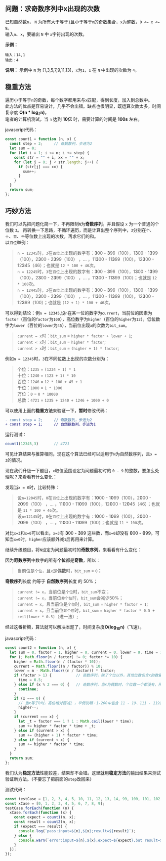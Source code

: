 ## 问题：求奇数序列中x出现的次数
已知自然数`n`， `N` 为所有大于等于`1`且小于等于`n`的奇数集合，`x`为整数，`0 <= x <= 9`。      
输入`n`、`x`，要输出 `N` 中 `x`字符出现的次数。  

**示例：**
```
输入：14,1
输出：4
```
**说明：** 示例中 `N` 为 [1,3,5,7,9,11,13]，`x`为`1`，`1` 在 `N` 中出现的次数为 `4`。

## 稳重方法
遍历小于等于`n`的奇数，每个数字都用来与`x`匹配，得到长度，加入到总数中。    
此方法的优点是容易设计，几乎不会出错。缺点也很明显，既运算次数太多，时间复杂度 **O(n * log<sub>2</sub>n)**。    
笔者的计算机测试，当 `n` 达到 **10亿** 时，需要计算的时间是 **100s** 左右。   

javascript代码：
```javascript
const count1 = function (n, x) {
  const step = 2;     // 奇数数列，步进为2
  let sum = 0;
  for (let i = 1; i <= n; i += step) {
    const str = "" + i, xx = "" + x;
    for (let j = 0; j < str.length; j++) {
      if (str[j] === xx) {
        sum++;
      }
    }
  }
  return sum;
};
```
## 巧妙方法
我们可以先把问题化简一下，不再限制`N`为**奇数序列**。并且假设 `x` 为一个普通的个位数 `3`。
再转换一下思路，不循环遍历，而是计算出整个序列中，`3`分别在`个`、`十`、`百`、`千`等位数上出现的次数，再求它们的和。     
以`百位`举例：    
> `n = 12345`时，`3`在`百位`上出现的数字有：**3**00 - **3**99（100），1**3**00 - 1**3**99（100），2**3**00 - 2**3**99（100） ，... ，11**3**00 - 11**3**99（100），12**3**00 - 12**3**45（46）；也就是 `12 * 100 + 46`次。   
> `n = 12245`时，`3`在`百位`上出现的数字有：**3**00 - **3**99（100），1**3**00 - 1**3**99（100），2**3**00 - 2**3**99（100） ，... ，11**3**00 - 11**3**99（100）；也就是 `12 * 100`次。   
> `n = 12445`时，`3`在`百位`上出现的数字有：**3**00 - **3**99（100），1**3**00 - 1**3**99（100），2**3**00 - 2**3**99（100） ，... ，11**3**00 - 11**3**99（100），12**3**00 - 12**3**99（100）；也就是 `(12 + 1) * 100 + 46`次。    

可以得到结论：例`n = 12345`,设`n`在某一位的数字为`current`，当前位的因素为`factor`（百位的`factor`为`100`），高位数字为`higher`（百位的`higher`为`12`），低位数字为`lower`（百位的`lower`为`45`），当前位出现`x`的次数为`bit_sum`。 

> `current = x`时：`bit_sum` = `higher * factor + lower + 1`;      
> `current < x`时：`bit_sum` = `higher * factor`;      
> `current > x`时：`bit_sum` = `(higher + 1) * factor`;      

例如`n = 12345`时，`3`在不同位数上出现的次数分别为：     
> 个位：`1235` = `(1234 + 1) * 1`   
> 十位：`1240` = `(123 + 1) * 10`     
> 百位：`1246` = `12 * 100 + 45 + 1`    
> 千位：`1000` = `1 * 1000`   
> 万位：`0` = `0 * 10000`     
> 总数：`4721` = `1235 + 1240 + 1246 + 1000 + 0`    

可以使用上面的**稳重方法**来验证一下，**暂时**修改代码：
```diff
- const step = 2;     // 奇数数列，步进为2
+ const step = 1;     // 自然数数列，步进为1
```
运行测试：
```javascript
count1(12345,3)       // 4721
```
可见计算结果与推算相同，现在这个算法已经可以适用于`N`为自然数序列，且`x = 3`的情况。    

现在我们升级一下题目，`x`取值范围设定为问题最初时的 `0 - 9` 的整数，要怎么处理呢？来看看有什么变化：   

发现当`x = 0`时，比较特殊：   
> 设`n=12045`时，`0`在`百位`上出现的数字有：1**0**00 - 1**0**99（100），2**0**00 - 2**0**99（100） ，... ，11**0**00 - 11**0**99（100），12**0**00 - 12**0**45（46）；也就是 `11 * 100 + 46`次。   
> 设`n=12145`时，`0`在`百位`上出现的数字有：1**0**00 - 1**0**99（100），2**0**00 - 2**0**99（100） ，... ，11**0**00 - 11**0**99（100）；也就是 `11 * 100`次。    

对比`x=3`和`x=0`可以看出，`x=3`有 **3**00 - **3**99 这些数，而`x=0`却没有 **0**00 - **0**99。可知当`x=0`时，`higher`应该额外减`1`后再用来计算。

继续升级题目，将`N`设定为问题最初时的**奇数序列**，来看看有什么变化：

因为**奇数序列**中数字的所有**个位**都是**奇数**，所以：  
> 当前位是`个位`，且`x`是**偶数**时，`bit_sum` = `0`；    

**奇数序列**长度 约等于 **自然数序列**长度 的 50%；   
> `current != x`，当前位是`个位`时，`bit_sum`不变；   
> `current != x`，当前位`非个位`时，`bit_sum`会减少50%；    
> `current = x`，且当前位是`个位`时，`bit_sum` = `higher * factor + 1`;     
> `current = x`，且当前位`非个位`时，`bit_sum` = `higher * factor * 0.5 + ceil(lower * 0.5)`（进一法）;     

经过这番折腾，算法就可以解决本题了，时间复杂度**O(log<sub>10</sub>n)**（飞速）。    

javascript代码：
```javascript
const count2 = function (n, x) {
  let sum = 0, factor = 1, higher = 0, current = 0, lower = 0, time = 1;
  for (; Math.floor(n / factor) != 0; factor *= 10) {
    higher = Math.floor(n / (factor * 10));
    current = Math.floor((n / factor)) % 10;
    lower = n - Math.floor((n / factor)) * factor;
    if (factor > 1) {           // 奇数序列，除了个位以外，其他位数包含x的数量，会少一半
      time = 0.5;
    } else if (x % 2 === 0) {   // 奇数序列，当x为偶数时，个位数一个都没有，所以跳过个位数的计算
      continue;
    }
    if (x === 0) {
      // 当x等于0时，高位相对要减1 ，举例说明：1-200中包含 11 - 19、111 - 119这个过程，相对0来说，只包含 101 - 109 但不会包含 00 - 09
      higher--;
    }
    if (current === x) {
      let _t = factor === 1 ? 1 : Math.ceil(lower * time);
      sum += higher * factor * time + _t;
    } else if (current > x) {
      sum += (higher + 1) * factor * time;
    } else if (current < x) {
      sum += higher * factor * time;
    }
  }
  return sum;
};
```

我们认为**稳定方法**性能较差，结果却不会错。这里就用**稳定方法**的输出结果来测试验证新方法。（不要忘了把前面的`step`改回来）

测试代码：  
```javascript
const testCase = [1, 2, 3, 4, 5, 10, 11, 12, 13, 14, 99, 100, 101, 102, 103, 104, 123, 132, 321, 12345, 54321, 123321, 12300, 12301, 12302, 12303, 12304, 512345];
const xCase = [0, 1, 2, 3, 4, 5, 6, 7, 8, 9];
testCase.forEach(function (n) {
  xCase.forEach(function (x) {
    const expect = count1(n, x);
    const result = count2(n, x);
    if (expect === result) {
      console.log(`pass:input=${n},${x};result=${result}`);
    } else {
      console.warn(`error:input=${n},${x};expect=${expect},but result=${result}`);
    }
  });
});
```
